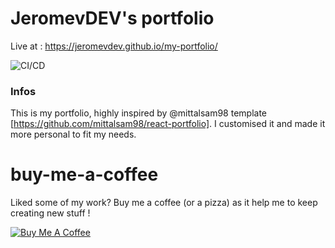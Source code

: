# JeromevDEV's portfolio

Live at : https://jeromevdev.github.io/my-portfolio/ 

![CI/CD](https://github.com/dyarleniber/react-workflow-gh-actions/workflows/CI/CD/badge.svg)


### Infos
This is my portfolio, highly inspired by @mittalsam98 template [https://github.com/mittalsam98/react-portfolio].
I customised it and made it more personal to fit my needs.

# buy-me-a-coffee
Liked some of my work? Buy me a coffee (or a pizza) as it help me to keep creating new stuff !

<a href="https://www.buymeacoffee.com/jeromevdev" target="_blank"><img src="https://img.buymeacoffee.com/api/?url=aHR0cHM6Ly9pbWcuYnV5bWVhY29mZmVlLmNvbS9hcGkvP3VybD1hSFIwY0hNNkx5OWpaRzR1WW5WNWJXVmhZMjltWm1WbExtTnZiUzkxY0d4dllXUnpMM0J5YjJacGJHVmZjR2xqZEhWeVpYTXZNakF5TVM4d09DOWhOekV4TkRJMk1tVTVPVFUzTkRjNE56bGpOMlF4T0RRNVpUWXdaR1U0TXk1cWNHYz0mc2l6ZT0zMDAmbmFtZT1qZXJvbWV2ZGV2&creator=jeromevdev&is_creating=website,%20web%20app,%20video%20editing,%20photo%20editing,%20streaming&design_code=1&design_color=%23FF5F5F&slug=jeromevdev" alt="Buy Me A Coffee" style="height: auto !important;width: auto !important;" ></a>
